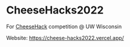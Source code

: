 # CheeseHacks2022

For [CheeseHack](https://cheesehacks.webdevuw.org/) competition @ UW Wisconsin

Website: https://cheese-hacks2022.vercel.app/